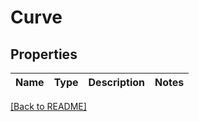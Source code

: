 # Curve

## Properties

| Name | Type | Description | Notes |
| ---- | ---- | ----------- | ----- |

[[Back to README]](/README.md)